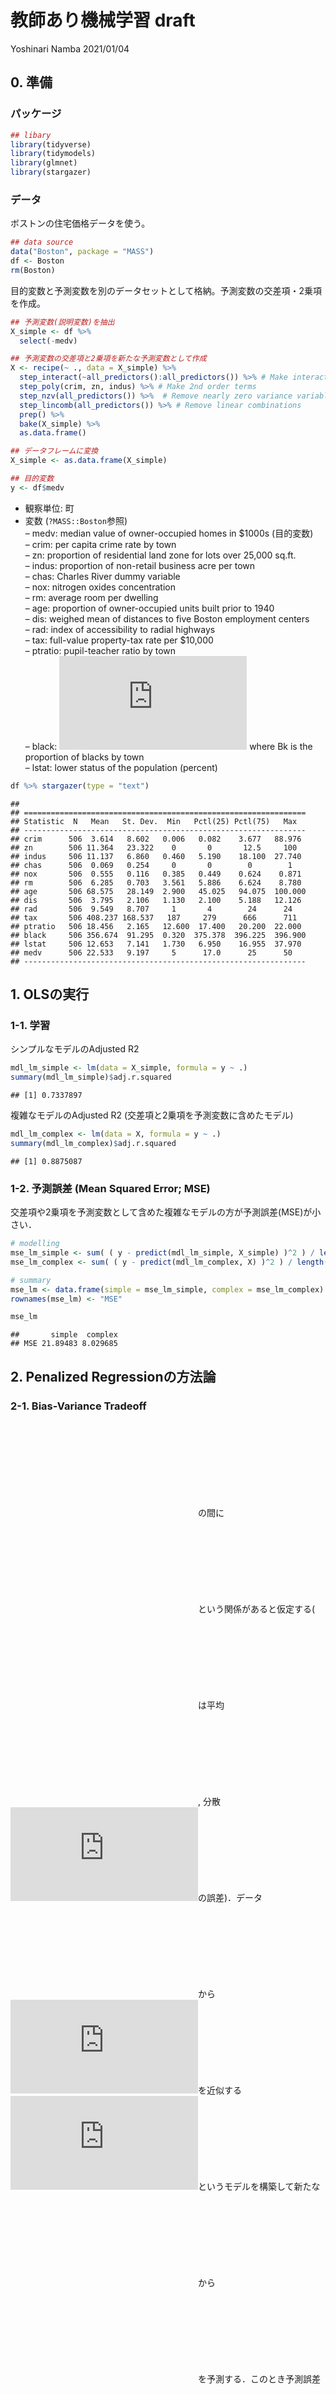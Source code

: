 教師あり機械学習 draft
================
Yoshinari Namba
2021/01/04

## 0. 準備

### パッケージ

``` r
## libary
library(tidyverse)
library(tidymodels)
library(glmnet)
library(stargazer)
```

### データ

ボストンの住宅価格データを使う。

``` r
## data source
data("Boston", package = "MASS")
df <- Boston
rm(Boston)
```

目的変数と予測変数を別のデータセットとして格納。予測変数の交差項・2乗項を作成。

``` r
## 予測変数(説明変数)を抽出
X_simple <- df %>% 
  select(-medv)

## 予測変数の交差項と2乗項を新たな予測変数として作成
X <- recipe(~ ., data = X_simple) %>%
  step_interact(~all_predictors():all_predictors()) %>% # Make interactions
  step_poly(crim, zn, indus) %>% # Make 2nd order terms
  step_nzv(all_predictors()) %>%  # Remove nearly zero variance variables
  step_lincomb(all_predictors()) %>% # Remove linear combinations
  prep() %>% 
  bake(X_simple) %>% 
  as.data.frame()

## データフレームに変換
X_simple <- as.data.frame(X_simple)

## 目的変数
y <- df$medv
```

-   観察単位: 町
-   変数 (`?MASS::Boston`参照)  
    – medv: median value of owner-occupied homes in $1000s (目的変数)  
    – crim: per capita crime rate by town  
    – zn: proportion of residential land zone for lots over 25,000
    sq.ft.  
    – indus: proportion of non-retail business acre per town  
    – chas: Charles River dummy variable  
    – nox: nitrogen oxides concentration  
    – rm: average room per dwelling  
    – age: proportion of owner-occupied units built prior to 1940  
    – dis: weighed mean of distances to five Boston employment centers  
    – rad: index of accessibility to radial highways  
    – tax: full-value property-tax rate per $10,000  
    – ptratio: pupil-teacher ratio by town  
    – black:
    ![1000(Bk - 0.63)^2](https://latex.codecogs.com/png.latex?1000%28Bk%20-%200.63%29%5E2 "1000(Bk - 0.63)^2")
    where Bk is the proportion of blacks by town  
    – lstat: lower status of the population (percent)

``` r
df %>% stargazer(type = "text")
```

    ## 
    ## ===============================================================
    ## Statistic  N   Mean   St. Dev.  Min   Pctl(25) Pctl(75)   Max  
    ## ---------------------------------------------------------------
    ## crim      506  3.614   8.602   0.006   0.082    3.677   88.976 
    ## zn        506 11.364   23.322    0       0       12.5     100  
    ## indus     506 11.137   6.860   0.460   5.190    18.100  27.740 
    ## chas      506  0.069   0.254     0       0        0        1   
    ## nox       506  0.555   0.116   0.385   0.449    0.624    0.871 
    ## rm        506  6.285   0.703   3.561   5.886    6.624    8.780 
    ## age       506 68.575   28.149  2.900   45.025   94.075  100.000
    ## dis       506  3.795   2.106   1.130   2.100    5.188   12.126 
    ## rad       506  9.549   8.707     1       4        24      24   
    ## tax       506 408.237 168.537   187     279      666      711  
    ## ptratio   506 18.456   2.165   12.600  17.400   20.200  22.000 
    ## black     506 356.674  91.295  0.320  375.378  396.225  396.900
    ## lstat     506 12.653   7.141   1.730   6.950    16.955  37.970 
    ## medv      506 22.533   9.197     5      17.0      25      50   
    ## ---------------------------------------------------------------

## 1. OLSの実行

### 1-1. 学習

シンプルなモデルのAdjusted R2

``` r
mdl_lm_simple <- lm(data = X_simple, formula = y ~ .)
summary(mdl_lm_simple)$adj.r.squared
```

    ## [1] 0.7337897

複雑なモデルのAdjusted R2 (交差項と2乗項を予測変数に含めたモデル)

``` r
mdl_lm_complex <- lm(data = X, formula = y ~ .)
summary(mdl_lm_complex)$adj.r.squared
```

    ## [1] 0.8875087

### 1-2. 予測誤差 (Mean Squared Error; MSE)

交差項や2乗項を予測変数として含めた複雑なモデルの方が予測誤差(MSE)が小さい．

``` r
# modelling
mse_lm_simple <- sum( ( y - predict(mdl_lm_simple, X_simple) )^2 ) / length(y)
mse_lm_complex <- sum( ( y - predict(mdl_lm_complex, X) )^2 ) / length(y)

# summary
mse_lm <- data.frame(simple = mse_lm_simple, complex = mse_lm_complex)
rownames(mse_lm) <- "MSE"

mse_lm
```

    ##       simple  complex
    ## MSE 21.89483 8.029685

## 2. Penalized Regressionの方法論

### 2-1. Bias-Variance Tradeoff

![y,X](https://latex.codecogs.com/png.latex?y%2CX "y,X")の間に![y=f(X)+\\epsilon](https://latex.codecogs.com/png.latex?y%3Df%28X%29%2B%5Cepsilon "y=f(X)+\epsilon")という関係があると仮定する(![\\epsilon](https://latex.codecogs.com/png.latex?%5Cepsilon "\epsilon")は平均![0](https://latex.codecogs.com/png.latex?0 "0"),
分散![\\sigma^2](https://latex.codecogs.com/png.latex?%5Csigma%5E2 "\sigma^2")の誤差)．データ![D](https://latex.codecogs.com/png.latex?D "D")から![f(X)](https://latex.codecogs.com/png.latex?f%28X%29 "f(X)")を近似する![\\hat{f}(X; D)](https://latex.codecogs.com/png.latex?%5Chat%7Bf%7D%28X%3B%20D%29 "\hat{f}(X; D)")というモデルを構築して新たな![X](https://latex.codecogs.com/png.latex?X "X")から![y](https://latex.codecogs.com/png.latex?y "y")を予測する．このとき予測誤差の期待値はBias(![Bias_D(.)^2](https://latex.codecogs.com/png.latex?Bias_D%28.%29%5E2 "Bias_D(.)^2"))とVariance(![Var\_{D}(.)](https://latex.codecogs.com/png.latex?Var_%7BD%7D%28.%29 "Var_{D}(.)")),
Noise(![\\sigma^2](https://latex.codecogs.com/png.latex?%5Csigma%5E2 "\sigma^2"))に分解できる．

![
\\begin{align\*}
  E\_{D, \\epsilon }\\left\[(y - \\hat{f}(X ; D))^2 \\right\] &= \\left\[ Bias\_{D} ( \\hat{f} (X ; D) ) \\right\]^2 +  Var\_{D} \\left\[ \\hat{f} (X ; D) \\right\] + \\sigma^2
\\end{align\*}
](https://latex.codecogs.com/png.latex?%0A%5Cbegin%7Balign%2A%7D%0A%20%20E_%7BD%2C%20%5Cepsilon%20%7D%5Cleft%5B%28y%20-%20%5Chat%7Bf%7D%28X%20%3B%20D%29%29%5E2%20%5Cright%5D%20%26%3D%20%5Cleft%5B%20Bias_%7BD%7D%20%28%20%5Chat%7Bf%7D%20%28X%20%3B%20D%29%20%29%20%5Cright%5D%5E2%20%2B%20%20Var_%7BD%7D%20%5Cleft%5B%20%5Chat%7Bf%7D%20%28X%20%3B%20D%29%20%5Cright%5D%20%2B%20%5Csigma%5E2%0A%5Cend%7Balign%2A%7D%0A "
\begin{align*}
  E_{D, \epsilon }\left[(y - \hat{f}(X ; D))^2 \right] &= \left[ Bias_{D} ( \hat{f} (X ; D) ) \right]^2 +  Var_{D} \left[ \hat{f} (X ; D) \right] + \sigma^2
\end{align*}
")

ここで，

![
\\begin{align\*}
  Bias\_{D} ( \\hat{f} (X ; D) ) 
  &= E\_{D}(\\hat{f}(X;D)) - f(X) \\\\
  Var\_{D} \\left\[ \\hat{f} (X ; D) \\right\]
  &= E\_{D} \\left\[ ( E\_{D}\[\\hat{f}(X; D)\] - \\hat{f}(X; D) )^2 \\right\].
\\end{align\*}
](https://latex.codecogs.com/png.latex?%0A%5Cbegin%7Balign%2A%7D%0A%20%20Bias_%7BD%7D%20%28%20%5Chat%7Bf%7D%20%28X%20%3B%20D%29%20%29%20%0A%20%20%26%3D%20E_%7BD%7D%28%5Chat%7Bf%7D%28X%3BD%29%29%20-%20f%28X%29%20%5C%5C%0A%20%20Var_%7BD%7D%20%5Cleft%5B%20%5Chat%7Bf%7D%20%28X%20%3B%20D%29%20%5Cright%5D%0A%20%20%26%3D%20E_%7BD%7D%20%5Cleft%5B%20%28%20E_%7BD%7D%5B%5Chat%7Bf%7D%28X%3B%20D%29%5D%20-%20%5Chat%7Bf%7D%28X%3B%20D%29%20%29%5E2%20%5Cright%5D.%0A%5Cend%7Balign%2A%7D%0A "
\begin{align*}
  Bias_{D} ( \hat{f} (X ; D) ) 
  &= E_{D}(\hat{f}(X;D)) - f(X) \\
  Var_{D} \left[ \hat{f} (X ; D) \right]
  &= E_{D} \left[ ( E_{D}[\hat{f}(X; D)] - \hat{f}(X; D) )^2 \right].
\end{align*}
")

学習に使用したデータとは別のinputから予測する場合は，モデルを複雑化するとBiasは縮小する一方でVarianceが拡大するトレードオフの関係がある．

### 2-2. Ridge回帰・Lasso回帰

OLSは「誤差の2乗和」を最小化するのに対し，Ridge回帰
(Lasso回帰)では「誤差にパラメータの2乗(絶対値)を加えた値」を最小化する．パラメータの2乗(絶対値)はモデルの複雑さに対する罰則(penalty)である．

![
\\begin{align\*}
  OLS &: \\min\_{\\beta} \\  (y - X \\beta)^{T}(y - X \\beta) \\\\
  Ridge &: \\min\_{\\beta} \\  (y - X \\beta)^{T}(y - X \\beta) + \\lambda \\beta^{T}\\beta \\\\
  Lasso &: \\min\_{\\beta} \\  (y - X \\beta)^{T}(y - X \\beta) + \\lambda \|\| \\beta \|\|\_1
\\end{align\*}
](https://latex.codecogs.com/png.latex?%0A%5Cbegin%7Balign%2A%7D%0A%20%20OLS%20%26%3A%20%5Cmin_%7B%5Cbeta%7D%20%5C%20%20%28y%20-%20X%20%5Cbeta%29%5E%7BT%7D%28y%20-%20X%20%5Cbeta%29%20%5C%5C%0A%20%20Ridge%20%26%3A%20%5Cmin_%7B%5Cbeta%7D%20%5C%20%20%28y%20-%20X%20%5Cbeta%29%5E%7BT%7D%28y%20-%20X%20%5Cbeta%29%20%2B%20%5Clambda%20%5Cbeta%5E%7BT%7D%5Cbeta%20%5C%5C%0A%20%20Lasso%20%26%3A%20%5Cmin_%7B%5Cbeta%7D%20%5C%20%20%28y%20-%20X%20%5Cbeta%29%5E%7BT%7D%28y%20-%20X%20%5Cbeta%29%20%2B%20%5Clambda%20%7C%7C%20%5Cbeta%20%7C%7C_1%0A%5Cend%7Balign%2A%7D%0A "
\begin{align*}
  OLS &: \min_{\beta} \  (y - X \beta)^{T}(y - X \beta) \\
  Ridge &: \min_{\beta} \  (y - X \beta)^{T}(y - X \beta) + \lambda \beta^{T}\beta \\
  Lasso &: \min_{\beta} \  (y - X \beta)^{T}(y - X \beta) + \lambda || \beta ||_1
\end{align*}
")

ここでハイパーパラメータ![\\lambda](https://latex.codecogs.com/png.latex?%5Clambda "\lambda")は交差検証(後述)によって予測誤差を最小化する値にチューニングされる．

## 3. 交差検証 (Cross-Validation)

### 3-1. 交差検証による予測誤差の評価

未知のtargetを予測する際，biasのみならずvarianceも縮小させたい．そこで，手元のデータを「学習データ(training
data)」と予測精度を評価する「テストデータ(test
data)」に分割してモデルを吟味する「交差検証」を行う．学習データとテストデータはだいたい7:3ないし8:2に分割することが多い．

``` r
set.seed(2022)
N_train <- round(length(y)*0.7) #  # of training observations 
id_train <- sample(x = length(y), size = N_train, replace = FALSE) # IDs of training observations

# training data
y_train <- y[id_train]
X_train <- X[id_train, ]

# test data
y_test <- y[-id_train]
X_test <- X[-id_train, ]
```

OLS, Ridge回帰, Lasso回帰に基づいてtraining dataからモデルを学習し，test
dataからモデルの予測誤差(MSE)を算出してモデルを評価する．

``` r
## modelling
mdl_lm <- lm(data = X_train, formula = y_train ~.)
mdl_ridge <- cv.glmnet(x = as.matrix(X_train), y = y_train, alpha = 1)
mdl_lasso <- cv.glmnet(x = as.matrix(X_train), y = y_train, alpha = 0)

## test
MSE_lm <- sum( (y_test - predict(mdl_lm, X_test))^2 ) / length(y)
MSE_ridge <- sum( (y_test - as.vector(predict(mdl_ridge, as.matrix(X_test))))^2 ) / length(y)
MSE_lasso <- sum( (y_test - as.vector(predict(mdl_lasso, as.matrix(X_test))))^2 ) / length(y)

## summary
MSE <- data.frame(OLS = MSE_lm, Ridge = MSE_ridge, Lasso = MSE_lasso)
rownames(MSE) <- "MSE"

MSE
```

    ##          OLS    Ridge    Lasso
    ## MSE 7.214426 5.476845 8.195149

#### \* 交差検証によるハイパーパラメータのチューニング

Ridge回帰及びLasso回帰のモデリングではハイパーパラメータ![\\lambda](https://latex.codecogs.com/png.latex?%5Clambda "\lambda")の最適な値を選定するためにtraining
dataの中で交差検証が行われている(Nested
Cross-Validation)．ただし，ハイパーパラメータのチューニングにおける交差検証は10-foldと呼ばれる手法を用いており，予測誤差の評価で用いた手法(holdout)とは異なる．
